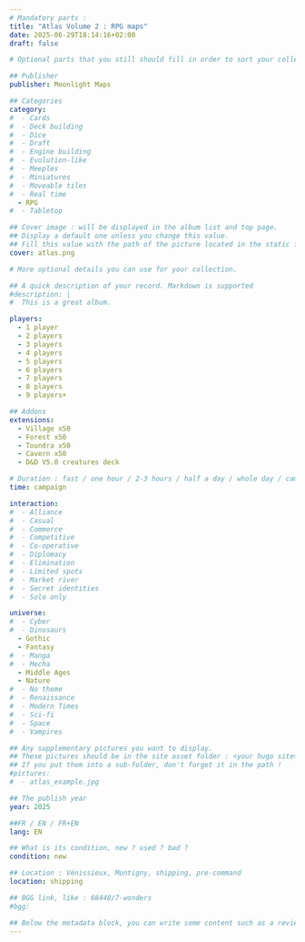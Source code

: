 ```yaml
---
# Mandatory parts :
title: "Atlas Volume 2 : RPG maps"
date: 2025-06-29T18:14:16+02:00
draft: false

# Optional parts that you still should fill in order to sort your collection

## Publisher
publisher: Moonlight Maps

## Categories
category:
#  - Cards
#  - Deck building
#  - Dice
#  - Draft
#  - Engine building
#  - Evolution-like
#  - Meeples
#  - Miniatures
#  - Moveable tiles
#  - Real time
  - RPG
#  - Tabletop

## Cover image : will be displayed in the album list and top page.
## Display a default one unless you change this value.
## Fill this value with the path of the picture located in the static folder
cover: atlas.png

# More optional details you can use for your collection.

## A quick description of your record. Markdown is supported
#description: |
#  This is a great album.

players:
  - 1 player
  - 2 players
  - 3 players
  - 4 players
  - 5 players
  - 6 players
  - 7 players
  - 8 players
  - 9 players+

## Addons
extensions:
  - Village x50
  - Forest x50
  - Toundra x50
  - Cavern x50
  - D&D V5.0 creatures deck

# Duration : fast / one hour / 2-3 hours / half a day / whole day / campaign
time: campaign

interaction:
#  - Alliance
#  - Casual
#  - Commerce
#  - Competitive
#  - Co-operative
#  - Diplomacy
#  - Elimination
#  - Limited spots
#  - Market river
#  - Secret identities
#  - Solo only

universe:
#  - Cyber
#  - Dinosaurs
  - Gothic
  - Fantasy
#  - Manga
#  - Mecha
  - Middle Ages
  - Nature
#  - No theme
#  - Renaissance
#  - Modern Times
#  - Sci-fi
#  - Space
#  - Vampires

## Any supplementary pictures you want to display.
## These pictures should be in the site asset folder : <your hugo site>/static
## If you put them into a sub-folder, don't forget it in the path !
#pictures:
#  - atlas_example.jpg

## The publish year
year: 2025

##FR / EN / FR+EN
lang: EN

## What is its condition, new ? used ? bad ?
condition: new

## Location : Vénissieux, Montigny, shipping, pre-command
location: shipping

## BGG link, like : 68448/7-wonders
#bgg: 

## Below the metadata block, you can write some content such as a review or anything else you want. It'll be displayed in the album page.
---
```

